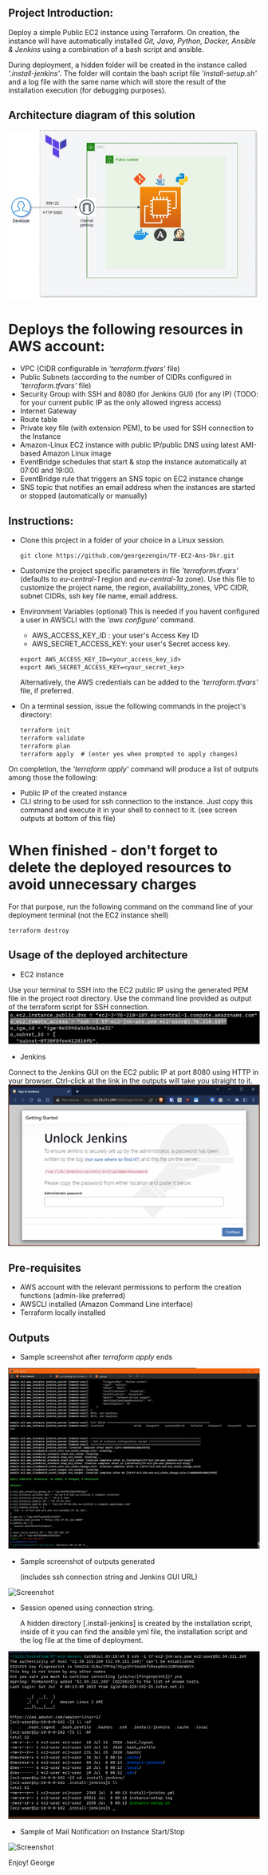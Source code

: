 
## Project Introduction:

Deploy a simple Public EC2 instance using Terraform.
On creation, the instance will have automatically installed *Git, Java, Python, Docker, Ansible & Jenkins* using a combination of a bash script and ansible.

During deployment, a hidden folder will be created in the instance called *'.install-jenkins'*.
The folder will contain the bash script file *'install-setup.sh'* and a log file with the same name which will store the result of the installation execution (for debugging purposes).

## Architecture diagram of this solution

![Screenshot](images/architecture-diagram.jpg)

# Deploys the following resources in AWS account:

- VPC (CIDR configurable in *'terraform.tfvars'* file)
- Public Subnets (according to the number of CIDRs configured in *'terraform.tfvars'* file)
- Security Group with SSH and 8080 (for Jenkins GUI) (for any IP) (TODO: for your current public IP as the only allowed ingress access)
- Internet Gateway
- Route table
- Private key file (with extension PEM), to be used for SSH connection to the Instance
- Amazon-Linux EC2 instance with public IP/public DNS using latest AMI-based Amazon Linux image
- EventBridge schedules that start & stop the instance automatically at 07:00 and 19:00.
- EventBridge rule that triggers an SNS topic on EC2 instance change
- SNS topic that notifies an email address when the instances are started or stopped (automatically or manually)

## Instructions:
- Clone this project in a folder of your choice in a Linux session.
  ```shell
  git clone https://github.com/georgezengin/TF-EC2-Ans-Dkr.git
  ```
  
- Customize the project specific parameters in file *'terraform.tfvars'* (defaults to *eu-central-1* region and *eu-central-1a* zone).
  Use this file to customize the project name, the region, availability_zones, VPC CIDR, subnet CIDRs, ssh key file name, email address.

- Environment Variables (optional)
  This is needed if you havent configured a user in AWSCLI with the *'aws configure'* command.
  - AWS_ACCESS_KEY_ID    : your user's Access Key ID
  - AWS_SECRET_ACCESS_KEY: your user's Secret access key.
  ```shell
  export AWS_ACCESS_KEY_ID=<your_access_key_id>
  export AWS_SECRET_ACCESS_KEY=<your_secret_key>
  ```
  Alternatively, the AWS credentials can be added to the *'terraform.tfvars'* file, if preferred.

- On a terminal session, issue the following commands in the project's directory:
  ```shell  
  terraform init
  terraform validate
  terraform plan
  terraform apply  # (enter yes when prompted to apply changes)
  ```

On completion, the *'terraform apply'* command will produce a list of outputs among those the following:
- Public IP of the created instance
- CLI string to be used for ssh connection to the instance.
  Just copy this command and execute it in your shell to connect to it.
(see screen outputs at bottom of this file)

# When finished - don't forget to delete the deployed resources to avoid unnecessary charges
For that purpose, run the following command on the command line of your deployment terminal (not the EC2 instance shell)
```shell
terraform destroy
```

## Usage of the deployed architecture

+ EC2 instance

Use your terminal to SSH into the EC2 public IP using the generated PEM file in the project root directory.
Use the command line provided as output of the terraform script for SSH connection. 
![Screenshot](images/ssh-string.png)

+ Jenkins

Connect to the Jenkins GUI on the EC2 public IP at port 8080 using HTTP in your browser.
Ctrl-click at the link in the outputs will take you straight to it.
![Screenshot](images/jenkins-GUI.png)

## Pre-requisites

+ AWS account with the relevant permissions to perform the creation functions (admin-like preferred)
+ AWSCLI installed (Amazon Command Line interface)
+ Terraform locally installed

## Outputs

+ Sample screenshot after *terraform apply* ends

![Screenshot](images/finish-script.jpg)

+ Sample screenshot of outputs generated

  (includes ssh connection string and Jenkins GUI URL)

![Screenshot](images/list-of-outputs)

+ Session opened using connection string.
  
  A hidden directory [.install-jenkins] is created by the installation script, inside of it you can find the ansible yml file, the 
  installation script and the log file at the time of deployment.

![Screenshot](images/ssh-session.png)

+ Sample of Mail Notification on Instance Start/Stop

![Screenshot](images/mail-notification)

Enjoy!
George
